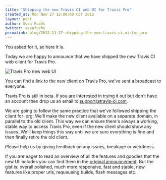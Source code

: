 ```yaml
---
title: "Shipping the new Travis CI web UI for Travis Pro"
created_at: Mon Now 27 12:00:00 CET 2012
layout: post
author: Sven Fuchs
twitter: svenfuchs
permalink: blog/2012-11-27-shipping-the-new-travis-ci-ui-for-pro
---
```

You asked for it, so here it is.

Today we are happy to announce that we have shipped the new Travis CI web
client for Travis Pro.

![Travis Pro new web UI](http://s3itch.svenfuchs.com/travis_pro_next_ui-20121127-130622.jpg)

You can find a link to the new client on Travis Pro, we've sent a broadcast to
everyone.

Travis Pro is still in beta. If you are interested in trying it out but don't
have an account then drop us an email to [support@travis-ci.com](support@travis-ci.com).

We are going to follow the same practice that we've followed shipping the
client for .org: We'll make the new client available on a separate domain, in
parallel to the old client. This way we can ensure there's always a working,
stable way to access Travis Pro, even if the new client should show any issues.
We'll keep things this way until we are sure everything is fine and then
finally retire the old client.

Please help us by giving feedback on any issues, breakage or weirdness.

If you are eager to read an overview of all the features and goodies that the
new UI includes you can find them in the [original announcement](http://about.travis-ci.org/blog/2012-10-23-introducing-travis-cis-next-generation-web-client).
But the gist is: overall polished, much more responsive, fast and stable, new
features like proper urls, requeueing builds, flash messages etc.



